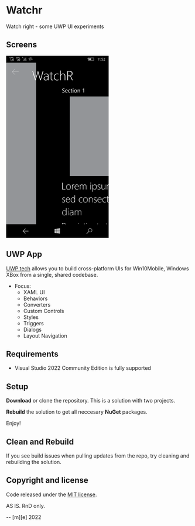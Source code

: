 # Watchr

Watch right - some UWP UI experiments

## Screens

<img src="Images/screenshot.png" alt="Movies" Width="280" />

## UWP App 

[UWP tech](https://www.xamarin.com/forms) allows you to build cross-platform UIs for Win10Mobile, 
Windows XBox from a single, shared codebase. 

* Focus:
  * XAML UI
  * Behaviors
  * Converters
  * Custom Controls
  * Styles
  * Triggers
  * Dialogs
  * Layout Navigation
  


## Requirements

* Visual Studio 2022 Community Edition is fully supported

## Setup

**Download** or clone the repository. This is a solution with two projects.

**Rebuild** the solution to get all neccesary **NuGet** packages.

Enjoy!

 
## Clean and Rebuild

If you see build issues when pulling updates from the repo, try cleaning and rebuilding the solution.


## Copyright and license

Code released under the [MIT license](https://opensource.org/licenses/MIT).

AS IS. RnD only.

   -- [m][e] 2022
